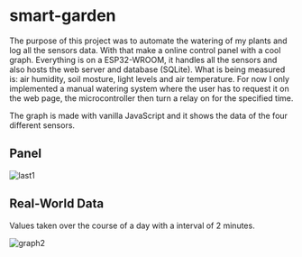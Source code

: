 # smart-garden

The purpose of this project was to automate the watering of my plants and log all the sensors data. With that make a online control panel with a cool graph.
Everything is on a ESP32-WROOM, it handles all the sensors and also hosts the web server and database (SQLite). What is being measured is: air humidity, soil mosture, light levels and air temperature. For now I only implemented a manual watering system where the user has to request it on the web page, the microcontroller then turn a relay on for the specified time.

The graph is made with vanilla JavaScript and it shows the data of the four different sensors.

## Panel
![last1](https://user-images.githubusercontent.com/69619969/155453539-5675fd84-1e0c-4d80-887e-5eec1f6884b0.png)

## Real-World Data
Values taken over the course of a day with a interval of 2 minutes. 

![graph2](https://user-images.githubusercontent.com/69619969/155453542-9af24850-ce8c-42e3-919b-681f8c5133ed.png)
